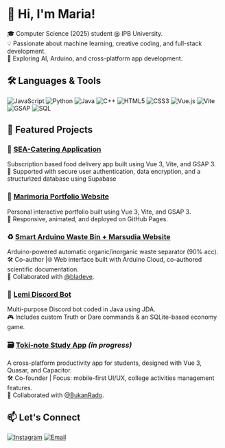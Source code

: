 # 👋 Hi, I'm Maria!

🎓 Computer Science (2025) student @ IPB University.<br>
💡 Passionate about machine learning, creative coding, and full-stack development.<br>
🔬 Exploring AI, Arduino, and cross-platform app development.<br>

## 🛠️ Languages & Tools

![JavaScript](https://img.shields.io/badge/JavaScript-F7DF1E?style=flat&logo=javascript&logoColor=black)
![Python](https://img.shields.io/badge/Python-3776AB?style=flat&logo=python&logoColor=white)
![Java](https://img.shields.io/badge/Java-007396?style=flat&logo=java&logoColor=white)
![C++](https://img.shields.io/badge/C++-00599C?style=flat&logo=c%2b%2b&logoColor=white)
![HTML5](https://img.shields.io/badge/HTML5-E34F26?style=flat&logo=html5&logoColor=white)
![CSS3](https://img.shields.io/badge/CSS3-1572B6?style=flat&logo=css3&logoColor=white)
![Vue.js](https://img.shields.io/badge/Vue.js-4FC08D?style=flat&logo=vue.js&logoColor=white)
![Vite](https://img.shields.io/badge/Vite-646CFF?style=flat&logo=vite&logoColor=white)
![GSAP](https://img.shields.io/badge/GSAP-88CE02?style=flat&logo=greensock&logoColor=black)
![SQL](https://img.shields.io/badge/SQL-006699?style=flat&logo=postgresql&logoColor=white)

## 📂 Featured Projects

### 🍱 [SEA-Catering Application](https://github.com/marimoria/SEA-catering)  
  Subscription based food delivery app built using Vue 3, Vite, and GSAP 3.<br>
  🔐 Supported with secure user authentication, data encryption, and a structurized database using Supabase

### 🧠 [Marimoria Portfolio Website](https://github.com/marimoria/marimoria-web)  
  Personal interactive portfolio built using Vue 3, Vite, and GSAP 3.  
  🎨 Responsive, animated, and deployed on GitHub Pages.

### ♻️ [Smart Arduino Waste Bin + Marsudia Website](https://github.com/marimoria/Marsudia)  
  Arduino-powered automatic organic/inorganic waste separator (90% acc).  
  🛠️ Co-author |🌐 Web interface built with Arduino Cloud, co-authored scientific documentation.<br>
  🤝 Collaborated with [@bladeve](https://github.com/bladeve).

### 🤖 [Lemi Discord Bot](https://github.com/marimoria/lemi-bot)  
  Multi-purpose Discord bot coded in Java using JDA.  
  🎮 Includes custom Truth or Dare commands & an SQLite-based economy game.

### 🗃️ [Toki-note Study App](https://github.com/marimoria/Tokinote) *(in progress)*  
  A cross-platform productivity app for students, designed with Vue 3, Quasar, and Capacitor.  
  🛠️ Co-founder | Focus: mobile-first UI/UX, college activities management features.<br>
  🤝 Collaborated with [@BukanRado](https://github.com/BukanRado).

## 📫 Let's Connect
[![Instagram](https://img.shields.io/badge/@marimoriaa-E4405F?style=flat&logo=instagram&logoColor=white)](https://instagram.com/marimoriaa)
[![Email](https://img.shields.io/badge/Email-mariaamandaipb262@gmail.com-D14836?style=flat&logo=gmail&logoColor=white)](mailto:mariaamandaipb262@gmail.com)
